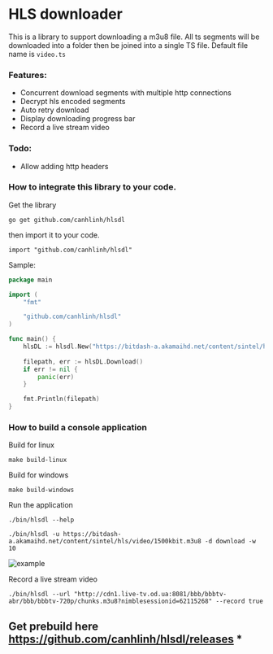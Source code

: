 # HLS downloader
This is a library to support downloading a m3u8 file. All ts segments will be downloaded into a folder then be joined into a single TS file. Default file name is `video.ts`


### Features:
* Concurrent download segments with multiple http connections
* Decrypt hls encoded segments
* Auto retry download
* Display downloading progress bar
* Record a live stream video


### Todo:
* Allow adding http headers

### How to integrate this library to your code.

Get the library
```
go get github.com/canhlinh/hlsdl
```
then import it to your code.
```
import "github.com/canhlinh/hlsdl"
```

Sample:

```go
package main

import (
	"fmt"

	"github.com/canhlinh/hlsdl"
)

func main() {
	hlsDL := hlsdl.New("https://bitdash-a.akamaihd.net/content/sintel/hls/video/1500kbit.m3u8", nil, "download", 64, true, "")
	
	filepath, err := hlsDL.Download()
	if err != nil {
		panic(err)
	}

	fmt.Println(filepath)
}

```

### How to build a console application

Build for linux
```
make build-linux
```

Build for windows
```
make build-windows
```

Run the application

```
./bin/hlsdl --help
```

```
./bin/hlsdl -u https://bitdash-a.akamaihd.net/content/sintel/hls/video/1500kbit.m3u8 -d download -w 10
```

![example](example/hlsdl.gif)

Record a live stream video

```
./bin/hlsdl --url "http://cdn1.live-tv.od.ua:8081/bbb/bbbtv-abr/bbb/bbbtv-720p/chunks.m3u8?nimblesessionid=62115268" --record true
```

## Get prebuild here https://github.com/canhlinh/hlsdl/releases *
